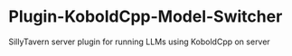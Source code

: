 # Plugin-KoboldCpp-Model-Switcher

SillyTavern server plugin for running LLMs using KoboldCpp on server
